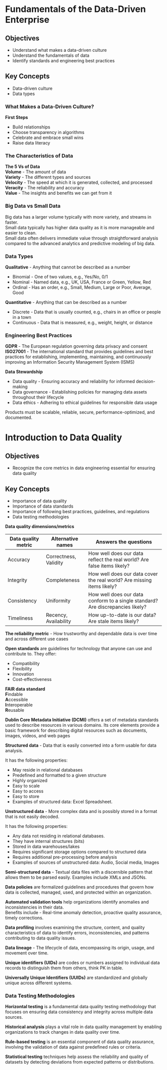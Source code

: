 # Fundamentals of the Data-Driven Enterprise

## Objectives
- Understand what makes a data-driven culture
- Understand the fundamentals of data
- Identify standards and engineering best practices

## Key Concepts
- Data-driven culture  
- Data types

### What Makes a Data-Driven Culture?

**First Steps**
- Build relationships
- Choose transparency in algorithms
- Celebrate and embrace small wins
- Raise data literacy

### The Characteristics of Data

**The 5 Vs of Data**  
**Volume** - The amount of data  
**Variety** - The different types and sources  
**Velocity** - The speed at which it is generated, collected, and processed  
**Veracity** - The reliability and accuracy  
**Value** - The insights and benefits we can get from it  

### Big Data vs Small Data
Big data has a larger volume typically with more variety, and streams in faster.  
Small data typically has higher data quality as it is more manageable and easier to clean.  
Small data often delivers immediate value through straightforward analysis compared to the advanced analytics and predictive modeling of big data.  

### Data Types

**Qualitative** - Anything that cannot be described as a number
  - Binomial - One of two values, e.g., Yes/No, 0/1
  - Nominal - Named data, e.g., UK, USA, France or Green, Yellow, Red
  - Ordinal - Has an order, e.g., Small, Medium, Large or Poor, Average, Good
    
**Quantitative** - Anything that can be described as a number
  - Discrete - Data that is usually counted, e.g., chairs in an office or people in a town
  - Continuous - Data that is measured, e.g., weight, height, or distance

### Engineering Best Practices

**GDPR** - The European regulation governing data privacy and consent  
**ISO27001** - The international standard that provides guidelines and best practices for establishing, implementing, maintaining, and continuously improving an Information Security Management System (ISMS)

**Data Stewardship**  
- Data quality - Ensuring accuracy and reliability for informed decision-making
- Data governance - Establishing policies for managing data assets throughout their lifecycle  
- Data ethics - Adhering to ethical guidelines for responsible data usage

Products must be scalable, reliable, secure, performance-optimized, and documented.

# Introduction to Data Quality

## Objectives
- Recognize the core metrics in data engineering essential for ensuring data quality

## Key Concepts
- Importance of data quality
- Importance of data standards
- Importance of following best practices, guidelines, and regulations
- Data testing methodologies
  
**Data quality dimensions/metrics**

| Data quality metric | Alternative names | Answers the questions |
|---------------------|-------------------|-----------------------|
| Accuracy            | Correctness, Validity | How well does our data reflect the real world? Are false items likely? |
| Integrity           | Completeness      | How well does our data cover the real world? Are missing items likely? |
| Consistency         | Uniformity        | How well does our data conform to a single standard? Are discrepancies likely? |
| Timeliness          | Recency, Availability | How up-to-date is our data? Are stale items likely? |

**The reliability metric** - How trustworthy and dependable data is over time and across different use cases

**Open standards** are guidelines for technology that anyone can use and contribute to. They offer:
- Compatibility
- Flexibility
- Innovation
- Cost-effectiveness

**FAIR data standard**  
**F**indable  
**A**ccessible  
**I**nteroperable  
**R**eusable  

**Dublin Core Metadata Initiative (DCMI)** offers a set of metadata standards used to describe resources in various domains. Its core elements provide a basic framework for describing digital resources such as documents, images, videos, and web pages  

**Structured data** - Data that is easily converted into a form usable for data analysis.  

It has the following properties:  
- May reside in relational databases
- Predefined and formatted to a given structure
- Highly organized
- Easy to scale
- Easy to access
- Easy to store
- Examples of structured data: Excel Spreadsheet.

**Unstructured data** - More complex data and is possibly stored in a format that is not easily decoded.

It has the following properties:  
- Any data not residing in relational databases.
- They have internal structures (bits)
- Stored in data warehouses/lakes
- Requires significant storage options compared to structured data
- Requires additional pre-processing before analysis
- Examples of sources of unstructured data: Audio, Social media, Images

**Semi-structured data** - Textual data files with a discernible pattern that allows them to be parsed easily. Examples include XMLs and JSONs.  

**Data policies** are formalized guidelines and procedures that govern how data is collected, managed, used, and protected within an organization. 

**Automated validation tools** help organizations identify anomalies and inconsistencies in their data.  
Benefits include - Real-time anomaly detection, proactive quality assurance, timely corrections.  

**Data profiling** involves examining the structure, content, and quality characteristics of data to identify errors, inconsistencies, and patterns contributing to data quality issues.  

**Data lineage** - The lifecycle of data, encompassing its origin, usage, and movement over time.  

**Unique identifiers (UIDs)** are codes or numbers assigned to individual data records to distinguish them from others, think PK in table.  

**Universally Unique Identifiers (UUIDs)** are standardized and globally unique across different systems.  

### Data Testing Methodologies

**Horizontal testing** is a fundamental data quality testing methodology that focuses on ensuring data consistency and integrity across multiple data sources.  

**Historical analysis** plays a vital role in data quality management by enabling organizations to track changes in data quality over time.  

**Rule-based testing** is an essential component of data quality assurance, involving the validation of data against predefined rules or criteria.  

**Statistical testing** techniques help assess the reliability and quality of datasets by detecting deviations from expected patterns or distributions.
